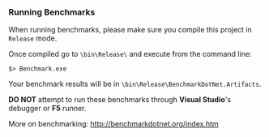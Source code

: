 ### Running Benchmarks

When running benchmarks, please make sure you compile this project in `Release` mode.

Once compiled go to `\bin\Release\` and execute from the command line:
```
$> Benchmark.exe
```

Your benchmark results will be in `\bin\Release\BenchmarkDotNet.Artifacts`.

**DO NOT** attempt to run these benchmarks through **Visual Studio**'s debugger or **F5** runner.

More on benchmarking:
http://benchmarkdotnet.org/index.htm